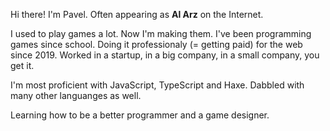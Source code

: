 Hi there! I'm Pavel. Often appearing as **Al Arz** on the Internet.

I used to play games a lot. Now I'm making them.
I've been programming games since school. Doing it professionaly (= getting paid) for the web since 2019. Worked in a startup, in a big company, in a small company, you get it.

I'm most proficient with JavaScript, TypeScript and Haxe. Dabbled with many other languanges as well.

Learning how to be a better programmer and a game designer.
